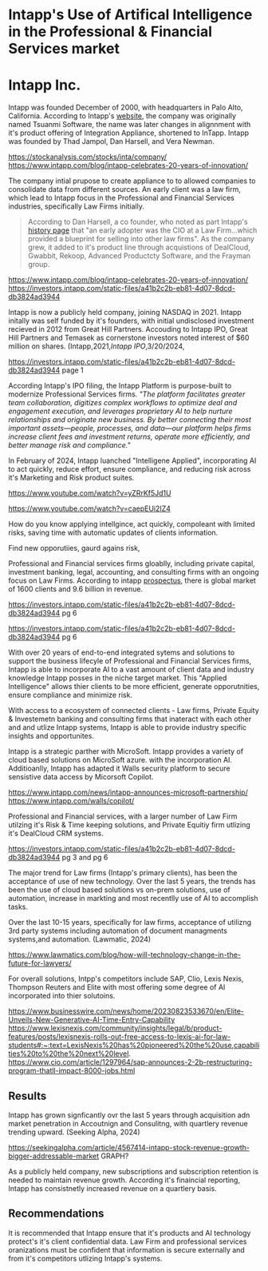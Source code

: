 [# TITLE]: #

<h1>Intapp's Use of Artifical Intelligence in the Professional & Financial Services market</h1>

[## Overview and Origin]: #

[* Name of company]: #

<h1>Intapp Inc.</h1>

[* When was the company incorporated?]: #
[* Who are the founders of the company?]: #

Intapp was founded December of 2000, with headquarters in Palo Alto, California. According to Intapp's [website](https://www.intapp.com/blog/intapp-celebrates-20-years-of-innovation/), the company was originally named Tsuanmi Software, the name was later changes in alignnment with it's product offering of Integration Appliance, shortened to InTapp.  Intapp was founded by Thad Jampol, Dan Harsell, and Vera Newman. 

https://stockanalysis.com/stocks/inta/company/
https://www.intapp.com/blog/intapp-celebrates-20-years-of-innovation/


[* How did the idea for the company (or project) come about?]: #

The company intial prupose to create appliance to to allowed companies to consolidate data from different sources. An early client was a law firm, which lead to Intapp focus in the Professional and Financial Services industries, specifically Law Firms initially. 
> According to Dan Harsell, a co founder, who noted as part Intapp's [history page](https://www.intapp.com/blog/intapps-history-cofounder-dan-harsell/) that "an early adopter was the CIO at a Law Firm...which provided a blueprint for selling into other law firms". As the company grew, it added to it's product line through acquistions of DealCloud, Gwabbit, Rekoop, Advanced Productcty Software, and the Frayman group. 

https://www.intapp.com/blog/intapp-celebrates-20-years-of-innovation/
https://investors.intapp.com/static-files/a41b2c2b-eb81-4d07-8dcd-db3824ad3944

[* How is the company funded? How much funding have they received?]: #

Intapp is now a publicly held company, joining NASDAQ in 2021.  Intapp initally was self funded by it's founders, with initial undisclosed investment recieved in 2012 from Great Hill Partners. Accouding to Intapp IPO, Great Hill Partners and Temasek as cornerstone investors noted interest of $60 million on shares. (Intapp,2021,*Intapp IPO*,3/20/2024,

https://investors.intapp.com/static-files/a41b2c2b-eb81-4d07-8dcd-db3824ad3944   page 1

[## Business Activities]: #

[* What specific problem is the company or project trying to solve?]: #

According Intapp's IPO filing, the Intapp Platform is purpose-built to modernize  Professional Services firms. *"The platform facilitates greater team collaboration, digitizes complex workflows to optimize deal and engagement execution, and leverages proprietary AI to help nurture relationships and originate new business. By better connecting their most important assets—people, processes, and data—our platform helps firms increase client fees
and investment returns, operate more efficiently, and better manage risk and compliance."*

In February of 2024, Intapp luanched "Intelligene Applied", incorporating AI to act quickly, reduce effort, ensure compliance, and reducing risk across it's Marketing and Risk product suites.

https://www.youtube.com/watch?v=yZRrKf5Jd1U

https://www.youtube.com/watch?v=caepEUi2IZ4


How do you know applying intellgince, act quickly, compoleant with limited risks, saving time with automatic updates of clients information. 

Find new opporutiies, gaurd agains risk, 




[* Who is the company's intended customer? Is there any information about the market size of this set of customers?]: #
[* Is there any information about the market size of this set of customers?]: #

Professional and Financial services firms gloablly, including private capital, investment banking, legal, accounting, and consulting firms with an ongoing  focus on Law Firms.  According to intapp [prospectus](https://investors.intapp.com/static-files/a41b2c2b-eb81-4d07-8dcd-db3824ad3944), there is  global market of 1600 clients and 9.6 billion in revenue.


https://investors.intapp.com/static-files/a41b2c2b-eb81-4d07-8dcd-db3824ad3944 pg 6




https://investors.intapp.com/static-files/a41b2c2b-eb81-4d07-8dcd-db3824ad3944 pg 6


[* What solution does this company offer that their competitors do not or cannot offer? (What is the unfair advantage they utilize?)]: #

With over 20 years of end-to-end integrated sytems and solutions to support the business lifecyle of Professional and Financial Services firms, Intapp is able to incorporate AI to a vast amount of client data and industry knowledge Intapp posses in the niche target market. This "Applied Intelligence" allows thier clients to be more efficient, generate opporutnities, ensure compliance and minimize risk. 

With access to a ecosystem of connected clients - Law firms, Private Equity & Investemetn banking and consulting firms that inateract with each other and and utlize Intapp systems, Intapp is able to provide industry specific insights and opportunites.

 [* Which technologies are they currently using, and how are they implementing them? This may take a little bit of sleuthing&mdash;you may want to search the company’s engineering blog or use sites like Stackshare to find this information.]: #

Intapp is a strategic parther with MicroSoft. Intapp provides a variety of cloud based solutions on MicroSoft azure. with the incorporation AI. Additioanlly, Intapp has adapted it Walls security platform to secure sensistive data access by Micorsoft Copilot.

https://www.intapp.com/news/intapp-announces-microsoft-partnership/
https://www.intapp.com/walls/copilot/

[## Landscape]: #

[* What field is the company in?]: #

Professional and Financial services, with a larger number of Law Firm utilzing it's Risk & Time keeping solutions, and Private Equitiy firm utlizing it's DealCloud CRM systems. 

https://investors.intapp.com/static-files/a41b2c2b-eb81-4d07-8dcd-db3824ad3944 pg 3 and pg 6


[* What have been the major trends and innovations of this field over the last 5&ndash;10 years?]: #

The major trend for Law firms (Intapp's primary clients), has been the acceptance of use of new technology.  Over the last 5 years, the trends has been the use of cloud based solutions vs on-prem solutions, use of automation, increase in markting and most recentlly use of AI to accomplish tasks. 

Over the last 10-15 years, specifically for law firms, acceptance of utilizng 3rd party systems including automation of document managments systems,and automation. (Lawmatic, 2024)

https://www.lawmatics.com/blog/how-will-technology-change-in-the-future-for-lawyers/

[* What are the other major companies in this field?]: #

For overall solutions, Intpp's competitors include SAP, Clio, Lexis Nexis, Thompson Reuters and Elite with most offering some degree of AI incorporated into thier solutoins.

https://www.businesswire.com/news/home/20230823533670/en/Elite-Unveils-New-Generative-AI-Time-Entry-Capability
https://www.lexisnexis.com/community/insights/legal/b/product-features/posts/lexisnexis-rolls-out-free-access-to-lexis-ai-for-law-students#:~:text=LexisNexis%20has%20pioneered%20the%20use,capabilities%20to%20the%20next%20level.
https://www.cio.com/article/1297964/sap-announces-2-2b-restructuring-program-thatll-impact-8000-jobs.html


## Results

[* What has been the business impact of this company so far?]: #

Intapp has grown signficantly ovr the last 5 years through acquisition adn market penetration in Accoutnign and Consulitng, with quartlery revenue trending upward. (Seeking Alpha, 2024)

https://seekingalpha.com/article/4567414-intapp-stock-revenue-growth-bigger-addressable-market   GRAPH?

[* What are some of the core metrics that companies in this field use to measure success? How is your company performing based on these metrics?]: #

As a publicly held company,  new subscriptions and subscription retention is needed to maintain revenue growth.  According it's finaincial reporting, Intapp has consistnetly increased revenue on a quartlery basis.

[* How is your company performing relative to competitors in the same field?]: #

## Recommendations

[* If you were to advise the company, what products or services would you suggest they offer? This could be something that a competitor offers, or use your imagination!)]: #
[* Why do you think that offering this product or service would benefit the company?]: #
[* What technologies would this additional product or service utilize?]: #
[* Why are these technologies appropriate for your solution?]: #

It is recommended that Intapp ensure that it's products and AI technology protect's it's client confidential data. Law Firm and professional services oranizations must be confident that information is secure externally and from it's competitors utlizing Intapp's systems. 

